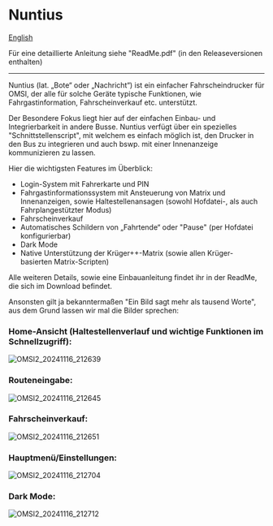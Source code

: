 # Nuntius

[English](README_en.md)

Für eine detaillierte Anleitung siehe "ReadMe.pdf" (in den Releaseversionen enthalten)

---

Nuntius (lat. „Bote“ oder „Nachricht“) ist ein einfacher Fahrscheindrucker für OMSI, der alle für solche Geräte typische Funktionen, wie Fahrgastinformation, Fahrscheinverkauf etc. unterstützt.

Der Besondere Fokus liegt hier auf der einfachen Einbau- und Integrierbarkeit in andere Busse. Nuntius verfügt über ein spezielles "Schnittstellenscript", mit welchem es einfach möglich ist, den Drucker in den Bus zu integrieren und auch bswp. mit einer Innenanzeige kommunizieren zu lassen.

Hier die wichtigsten Features im Überblick:

- Login-System mit Fahrerkarte und PIN
- Fahrgastinformationssystem mit Ansteuerung von Matrix und Innenanzeigen, sowie Haltestellenansagen (sowohl Hofdatei-, als auch Fahrplangestützter Modus)
- Fahrscheinverkauf
- Automatisches Schildern von „Fahrtende“ oder "Pause" (per Hofdatei konfigurierbar)
- Dark Mode
- Native Unterstützung der Krüger++-Matrix (sowie allen Krüger-basierten Matrix-Scripten)

Alle weiteren Details, sowie eine Einbauanleitung findet ihr in der ReadMe, die sich im Download befindet.

Ansonsten gilt ja bekanntermaßen "Ein Bild sagt mehr als tausend Worte", aus dem Grund lassen wir mal die Bilder sprechen:

### Home-Ansicht (Haltestellenverlauf und wichtige Funktionen im Schnellzugriff):
![OMSI2_20241116_212639](https://github.com/user-attachments/assets/361cceba-69a5-49b3-b8e6-79e264780c32)

### Routeneingabe:
![OMSI2_20241116_212645](https://github.com/user-attachments/assets/02ca2243-d5d8-4d98-9725-3ffadd79dd90)

### Fahrscheinverkauf:
![OMSI2_20241116_212651](https://github.com/user-attachments/assets/03348162-65f1-4d59-b8bd-d6c931ccc8df)

### Hauptmenü/Einstellungen:
![OMSI2_20241116_212704](https://github.com/user-attachments/assets/5e013075-699a-461c-9b55-1b0b43ba0dce)

### Dark Mode:
![OMSI2_20241116_212712](https://github.com/user-attachments/assets/3e57ab2a-d728-4091-9839-4a5cccc88b8a)
